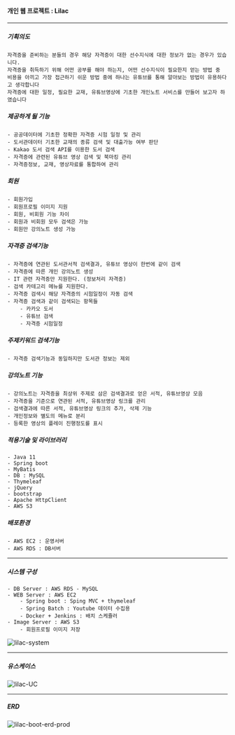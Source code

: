 #### 개인 웹 프로젝트 : Lilac
---

##### 기획의도
    자격증을 준비하는 분들의 경우 해당 자격증이 대한 선수지식에 대한 정보가 없는 경우가 있습니다.
    자격증을 취득하기 위해 어떤 공부를 해야 하는지, 어떤 선수지식이 필요한지 얻는 방법 중
    비용을 아끼고 가장 접근하기 쉬운 방법 중에 하나는 유튜브를 통해 알아보는 방법이 유용하다고 생각합니다
    자격증에 대한 일정, 필요한 교재, 유튜브영상에 기초한 개인노트 서비스를 만들어 보고자 하였습니다

##### 제공하게 될 기능
    - 공공데이터에 기초한 정확한 자격증 시험 일정 및 관리
    - 도서관데이터 기초한 교재의 종류 검색 및 대출가능 여부 판단
    - Kakao 도서 검색 API를 이용한 도서 검색
    - 자격증에 관련된 유튜브 영상 검색 및 북마킹 관리
    - 자격증정보, 교재, 영상자료를 통합하여 관리

##### 회원
    - 회원가입
    - 회원프로필 이미지 지원
    - 회원, 비회원 기능 차이
    - 회원과 비회원 모두 검색은 가능
    - 회원만 강의노트 생성 가능

##### 자격증 검색기능
    - 자격증에 연관된 도서관서적 검색결과, 유튜브 영상이 한번에 같이 검색
    - 자격증에 따른 개인 강의노트 생성
    - IT 관련 자격증만 지원한다. (정보처리 자격증)
    - 검색 카테고리 메뉴를 지원한다.
    - 자격증 검색시 해당 자격증의 시험일정이 자동 검색
    - 자격증 검색과 같이 검색되는 항목들
        - 카카오 도서
        - 유튜브 검색
        - 자격증 시험일정
        
##### 주제키워드 검색기능
    - 자격증 검색기능과 동일하지만 도서관 정보는 제외
    
##### 강의노트 기능
    - 강의노트는 자격증을 최상위 주제로 삼은 검색결과로 얻은 서적, 유튜브영상 모음
    - 자격증을 기준으로 연관된 서적, 유튜브영상 링크를 관리
    - 검색결과에 따른 서적, 유튜브영상 링크의 추가, 삭제 기능
    - 개인정보와 별도의 메뉴로 분리
    - 등록한 영상의 플레이 진행정도를 표시
    
    
##### 적용기술 및 라이브러리
    - Java 11
    - Spring boot
    - MyBatis
    - DB : MySQL
    - Thymeleaf
    - jQuery
    - bootstrap
    - Apache HttpClient
    - AWS S3
   
##### 배포환경
    - AWS EC2 : 운영서버
    - AWS RDS : DB서버
---
##### 시스템 구성
    - DB Server : AWS RDS - MySQL
    - WEB Server : AWS EC2
        - Spring boot : Sping MVC + thymeleaf
        - Spring Batch : Youtube 데이터 수집용
        - Docker + Jenkins : 배치 스케쥴러
    - Image Server : AWS S3 
        - 회원프로필 이미지 저장

![lilac-system](https://user-images.githubusercontent.com/113125088/235991541-46c87d33-99d7-4641-8f72-ccdc2715e55b.png)

---
##### 유스케이스
![lilac-UC](https://user-images.githubusercontent.com/113125088/220843275-60748186-06d2-4bfc-8b1d-8edf646af58f.png)

---
##### ERD
![lilac-boot-erd-prod](https://user-images.githubusercontent.com/113125088/235995079-698b23e0-7dbb-468d-9601-9b0b98668a40.png)

